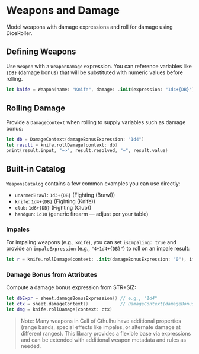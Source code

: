 # Weapons and Damage

Model weapons with damage expressions and roll for damage using DiceRoller.

## Defining Weapons

Use `Weapon` with a `WeaponDamage` expression. You can reference variables
like `{DB}` (damage bonus) that will be substituted with numeric values
before rolling.

```swift
let knife = Weapon(name: "Knife", damage: .init(expression: "1d4+{DB}"), skill: .fighting(specialization: "Knife"))
```

## Rolling Damage

Provide a `DamageContext` when rolling to supply variables such as damage bonus:

```swift
let db = DamageContext(damageBonusExpression: "1d4")
let result = knife.rollDamage(context: db)
print(result.input, "=>", result.resolved, "=", result.value)
```

## Built-in Catalog

`WeaponsCatalog` contains a few common examples you can use directly:

- `unarmedBrawl`: `1d3+{DB}` (Fighting (Brawl))
- `knife`: `1d4+{DB}` (Fighting (Knife))
- `club`: `1d6+{DB}` (Fighting (Club))
- `handgun`: `1d10` (generic firearm — adjust per your table)

### Impales

For impaling weapons (e.g., `knife`), you can set `isImpaling: true` and provide
an `impaleExpression` (e.g., `"4+1d4+{DB}"`) to roll on an impale result:

```swift
let r = knife.rollDamage(context: .init(damageBonusExpression: "0"), impale: true)
```

### Damage Bonus from Attributes

Compute a damage bonus expression from STR+SIZ:

```swift
let dbExpr = sheet.damageBonusExpression() // e.g., "1d4"
let ctx = sheet.damageContext()            // DamageContext(damageBonusExpression: dbExpr)
let dmg = knife.rollDamage(context: ctx)
```

> Note: Many weapons in Call of Cthulhu have additional properties (range bands,
> special effects like impales, or alternate damage at different ranges).
> This library provides a flexible base via expressions and can be extended with
> additional weapon metadata and rules as needed.
